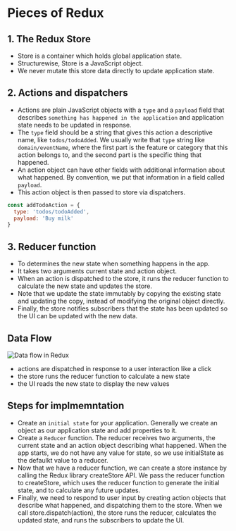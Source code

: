 # Pieces of Redux

## 1. The Redux Store

- Store is a container which holds global application state.
- Structurewise, Store is a JavaScript object.
- We never mutate this store data directly to update application state.

## 2. Actions and dispatchers

- Actions are plain JavaScript objects with a `type` and a `payload` field that describes `something has happened in the application` and application state needs to be updated in response.
- The `type` field should be a string that gives this action a descriptive name, like `todos/todoAdded`. We usually write that `type` string like `domain/eventName`, where the first part is the feature or category that this action belongs to, and the second part is the specific thing that happened.
- An action object can have other fields with additional information about what happened. By convention, we put that information in a field called `payload`.
- This action object is then passed to store via dispatchers.

```js
const addTodoAction = {
  type: 'todos/todoAdded',
  payload: 'Buy milk'
}
```

## 3. Reducer function

- To determines the new state when something happens in the app.
- It takes two arguments current state and action object.
- When an action is dispatched to the store, it runs the reducer function to calculate the new state and updates the store.
-  Note that we update the state immutably by copying the existing state and updating the copy, instead of modifying the original object directly.
- Finally, the store notifies subscribers that the state has been updated so the UI can be updated with the new data.

## Data Flow

![Data flow in Redux](https://redux.js.org/assets/images/ReduxDataFlowDiagram-49fa8c3968371d9ef6f2a1486bd40a26.gif)


- actions are dispatched in response to a user interaction like a click
- the store runs the reducer function to calculate a new state
- the UI reads the new state to display the new values


## Steps for implmemntation

- Create an `initial state` for your application. Generally we create an object as our application state and add properties to it.
- Create a `Reducer` function. The reducer receives two arguments, the current state and an action object describing what happened. When the app starts, we do not have any value for state, so we use initialState as the defaulkt value to a reducer.
- Now that we have a reducer function, we can create a store instance by calling the Redux library createStore API. We pass the reducer function to createStore, which uses the reducer function to generate the initial state, and to calculate any future updates.
- Finally, we need to respond to user input by creating action objects that describe what happened, and dispatching them to the store. When we call store.dispatch(action), the store runs the reducer, calculates the updated state, and runs the subscribers to update the UI.
